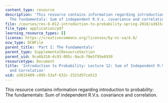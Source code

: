 ```yaml
---
content_type: resource
description: 'This resource contains information regarding introduction to probability:
  The fundamentals: Sum of independent R.V.s. covariance and correlation.'
file: /courses/res-6-012-introduction-to-probability-spring-2018/a3615409c89553af632c2321d57ce513_MITRES_6_012S18_L12.pdf
file_type: application/pdf
learning_resource_types: []
license: https://creativecommons.org/licenses/by-nc-sa/4.0/
ocw_type: OCWFile
parent_title: 'Part I: The Fundamentals'
parent_type: SupplementalResourceSection
parent_uid: 9ca6b310-dc93-095c-9ac0-f0e5f95e6930
resourcetype: Document
title: 'Introduction to Probability: Lecture 12: Sum of Independent R.V.s. Covariance
  and Correlation'
uid: a3615409-c895-53af-632c-2321d57ce513
---
```

This resource contains information regarding introduction to probability: The fundamentals: Sum of independent R.V.s. covariance and correlation.